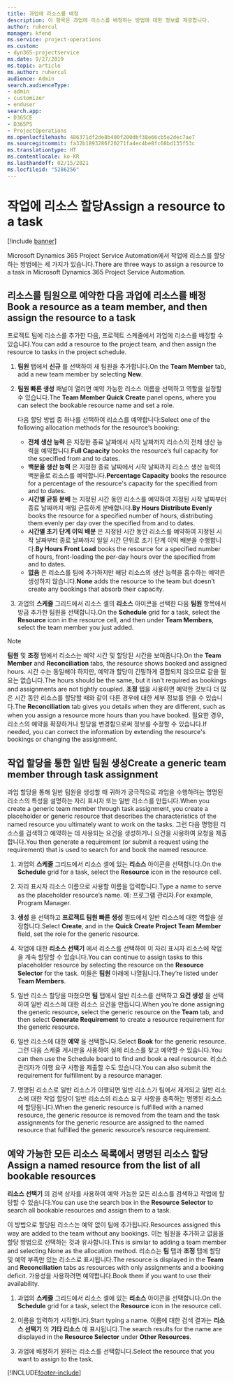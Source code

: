 ```yaml
---
title: 과업에 리소스를 배정
description: 이 항목은 과업에 리소스를 배정하는 방법에 대한 정보를 제공합니다.
author: ruhercul
manager: kfend
ms.service: project-operations
ms.custom:
- dyn365-projectservice
ms.date: 9/27/2019
ms.topic: article
ms.author: ruhercul
audience: Admin
search.audienceType:
- admin
- customizer
- enduser
search.app:
- D365CE
- D365PS
- ProjectOperations
ms.openlocfilehash: 486371df2de8b400f200dbf38e66cb5e2dec7ae7
ms.sourcegitcommit: fa32b1893286f20271fa4ec4be8fc68bd135f53c
ms.translationtype: HT
ms.contentlocale: ko-KR
ms.lasthandoff: 02/15/2021
ms.locfileid: "5286256"
---
```

# <a name="assign-a-resource-to-a-task"></a><span data-ttu-id="5846e-103">작업에 리소스 할당</span><span class="sxs-lookup"><span data-stu-id="5846e-103">Assign a resource to a task</span></span>

[!include [banner](../includes/psa-now-project-operations.md)]

<span data-ttu-id="5846e-104">Microsoft Dynamics 365 Project Service Automation에서 작업에 리소스를 할당하는 방법에는 세 가지가 있습니다.</span><span class="sxs-lookup"><span data-stu-id="5846e-104">There are three ways to assign a resource to a task in Microsoft Dynamics 365 Project Service Automation.</span></span>

## <a name="book-a-resource-as-a-team-member-and-then-assign-the-resource-to-a-task"></a><span data-ttu-id="5846e-105">리소스를 팀원으로 예약한 다음 과업에 리소스를 배정</span><span class="sxs-lookup"><span data-stu-id="5846e-105">Book a resource as a team member, and then assign the resource to a task</span></span>

<span data-ttu-id="5846e-106">프로젝트 팀에 리소스를 추가한 다음, 프로젝트 스케줄에서 과업에 리소스를 배정할 수 있습니다.</span><span class="sxs-lookup"><span data-stu-id="5846e-106">You can add a resource to the project team, and then assign the resource to tasks in the project schedule.</span></span>

1. <span data-ttu-id="5846e-107">**팀원** 탭에서 **신규** 를 선택하여 새 팀원을 추가합니다.</span><span class="sxs-lookup"><span data-stu-id="5846e-107">On the **Team Member** tab, add a new team member by selecting **New**.</span></span> 

2. <span data-ttu-id="5846e-108">**팀원 빠른 생성** 패널이 열리면 예약 가능한 리소스 이름을 선택하고 역할을 설정할 수 있습니다.</span><span class="sxs-lookup"><span data-stu-id="5846e-108">The **Team Member Quick Create** panel opens, where you can select the bookable resource name and set a role.</span></span> 

    <span data-ttu-id="5846e-109">다음 할당 방법 중 하나를 선택하여 리소스를 예약합니다:</span><span class="sxs-lookup"><span data-stu-id="5846e-109">Select one of the following allocation methods for the resource’s booking:</span></span>

    - <span data-ttu-id="5846e-110">**전체 생산 능력** 은 지정한 종료 날짜에서 시작 날짜까지 리소스의 전체 생산 능력을 예약합니다.</span><span class="sxs-lookup"><span data-stu-id="5846e-110">**Full Capacity** books the resource’s full capacity for the specified from and to dates.</span></span>
    - <span data-ttu-id="5846e-111">**백분율 생산 능력** 은 지정한 종료 날짜에서 시작 날짜까지 리소스 생산 능력의 백분율로 리소스를 예약합니다.</span><span class="sxs-lookup"><span data-stu-id="5846e-111">**Percentage Capacity** books the resource for a percentage of the resource's capacity for the specified from and to dates.</span></span>
    - <span data-ttu-id="5846e-112">**시간별 균등 분배** 는 지정된 시간 동안 리소스를 예약하여 지정된 시작 날짜부터 종료 날짜까지 매일 균등하게 분배합니다.</span><span class="sxs-lookup"><span data-stu-id="5846e-112">**By Hours Distribute Evenly** books the resource for a specified number of hours, distributing them evenly per day over the specified from and to dates.</span></span>
    - <span data-ttu-id="5846e-113">**시간별 초기 단계 이익 배분** 은 지정된 시간 동안 리소스를 예약하여 지정된 시작 날짜부터 종료 날짜까지 일일 시간 단위로 초기 단계 이익 배분을 수행합니다.</span><span class="sxs-lookup"><span data-stu-id="5846e-113">**By Hours Front Load** books the resource for a specified number of hours, front-loading the per-day hours over the specified from and to dates.</span></span>
    - <span data-ttu-id="5846e-114">**없음** 은 리소스를 팀에 추가하지만 해당 리소스의 생산 능력을 흡수하는 예약은 생성하지 않습니다.</span><span class="sxs-lookup"><span data-stu-id="5846e-114">**None** adds the resource to the team but doesn’t create any bookings that absorb their capacity.</span></span>

3. <span data-ttu-id="5846e-115">과업의 **스케줄** 그리드에서 리소스 셀의 **리소스** 아이콘을 선택한 다음 **팀원** 항목에서 방금 추가한 팀원을 선택합니다.</span><span class="sxs-lookup"><span data-stu-id="5846e-115">On the **Schedule** grid for a task, select the **Resource** icon in the resource cell, and then under **Team Members**, select the team member you just added.</span></span> 

> [!NOTE]
> <span data-ttu-id="5846e-116">**팀원** 및 **조정** 탭에서 리소스는 예약 시간 및 할당된 시간을 보여줍니다.</span><span class="sxs-lookup"><span data-stu-id="5846e-116">On the **Team Member** and **Reconciliation** tabs, the resource shows booked and assigned hours.</span></span> <span data-ttu-id="5846e-117">시간 수는 동일해야 하지만, 예약과 할당이 긴밀하게 결합되지 않으므로 같을 필요는 없습니다.</span><span class="sxs-lookup"><span data-stu-id="5846e-117">The hours should be the same, but it isn't required as bookings and assignments are not tightly coupled.</span></span> <span data-ttu-id="5846e-118">**조정** 탭을 사용하면 예약한 것보다 더 많은 시간 동안 리소스를 할당할 때와 같이 다른 경우에 대한 세부 정보를 얻을 수 있습니다.</span><span class="sxs-lookup"><span data-stu-id="5846e-118">The **Reconciliation** tab gives you details when they are different, such as when you assign a resource more hours than you have booked.</span></span> <span data-ttu-id="5846e-119">필요한 경우, 리소스의 예약을 확장하거나 할당을 변경함으로써 정보를 수정할 수 있습니다.</span><span class="sxs-lookup"><span data-stu-id="5846e-119">If needed, you can correct the information by extending the resource's bookings or changing the assignment.</span></span>

## <a name="create-a-generic-team-member-through-task-assignment"></a><span data-ttu-id="5846e-120">작업 할당을 통한 일반 팀원 생성</span><span class="sxs-lookup"><span data-stu-id="5846e-120">Create a generic team member through task assignment</span></span>

<span data-ttu-id="5846e-121">과업 할당을 통해 일반 팀원을 생성할 때 귀하가 궁극적으로 과업을 수행하려는 명명된 리소스의 특성을 설명하는 자리 표시자 또는 일반 리소스를 만듭니다.</span><span class="sxs-lookup"><span data-stu-id="5846e-121">When you create a generic team member through task assignment, you create a placeholder or generic resource that describes the characteristics of the named resource you ultimately want to work on the tasks.</span></span> <span data-ttu-id="5846e-122">그런 다음 명명된 리소스를 검색하고 예약하는 데 사용되는 요건을 생성하거나 요건을 사용하여 요청을 제출합니다.</span><span class="sxs-lookup"><span data-stu-id="5846e-122">You then generate a requirement (or submit a request using the requirement) that is used to search for and book the named resource.</span></span>

1. <span data-ttu-id="5846e-123">과업의 **스케줄** 그리드에서 리소스 셀에 있는 **리소스** 아이콘을 선택합니다.</span><span class="sxs-lookup"><span data-stu-id="5846e-123">On the **Schedule** grid for a task, select the **Resource** icon in the resource cell.</span></span>

2. <span data-ttu-id="5846e-124">자리 표시자 리소스 이름으로 사용할 이름을 입력합니다.</span><span class="sxs-lookup"><span data-stu-id="5846e-124">Type a name to serve as the placeholder resource’s name.</span></span> <span data-ttu-id="5846e-125">예: 프로그램 관리자.</span><span class="sxs-lookup"><span data-stu-id="5846e-125">For example, Program Manager.</span></span>

3. <span data-ttu-id="5846e-126">**생성** 을 선택하고 **프로젝트 팀원 빠른 생성** 필드에서 일반 리소스에 대한 역할을 설정합니다.</span><span class="sxs-lookup"><span data-stu-id="5846e-126">Select **Create**, and in the **Quick Create Project Team Member** field, set the role for the generic resource.</span></span>

4. <span data-ttu-id="5846e-127">작업에 대한 **리소스 선택기** 에서 리소스를 선택하여 이 자리 표시자 리소스에 작업을 계속 할당할 수 있습니다.</span><span class="sxs-lookup"><span data-stu-id="5846e-127">You can continue to assign tasks to this placeholder resource by selecting the resource on the **Resource Selector** for the task.</span></span> <span data-ttu-id="5846e-128">이들은 **팀원** 아래에 나열됩니다.</span><span class="sxs-lookup"><span data-stu-id="5846e-128">They’re listed under **Team Members**.</span></span>

5. <span data-ttu-id="5846e-129">일반 리소스 할당을 마쳤으면 **팀** 탭에서 일반 리소스를 선택하고 **요건 생성** 을 선택하여 일반 리소스에 대한 리소스 요건을 만듭니다.</span><span class="sxs-lookup"><span data-stu-id="5846e-129">When you’re done assigning the generic resource, select the generic resource on the **Team** tab, and then select **Generate Requirement** to create a resource requirement for the generic resource.</span></span>

6. <span data-ttu-id="5846e-130">일반 리소스에 대한 **예약** 을 선택합니다.</span><span class="sxs-lookup"><span data-stu-id="5846e-130">Select **Book** for the generic resource.</span></span> <span data-ttu-id="5846e-131">그런 다음 스케줄 게시판을 사용하여 실제 리소스를 찾고 예약할 수 있습니다.</span><span class="sxs-lookup"><span data-stu-id="5846e-131">You can then use the Schedule board to find and book a real resource.</span></span> <span data-ttu-id="5846e-132">리소스 관리자가 이행 요구 사항을 제출할 수도 있습니다.</span><span class="sxs-lookup"><span data-stu-id="5846e-132">You can also submit the requirement for fulfillment by a resource manager.</span></span>

7. <span data-ttu-id="5846e-133">명명된 리소스로 일반 리소스가 이행되면 일반 리소스가 팀에서 제거되고 일반 리소스에 대한 작업 할당이 일반 리소스의 리소스 요구 사항을 충족하는 명명된 리소스에 할당됩니다.</span><span class="sxs-lookup"><span data-stu-id="5846e-133">When the generic resource is fulfilled with a named resource, the generic resource is removed from the team and the task assignments for the generic resource are assigned to the named resource that fulfilled the generic resource’s resource requirement.</span></span>

## <a name="assign-a-named-resource-from-the-list-of-all-bookable-resources"></a><span data-ttu-id="5846e-134">예약 가능한 모든 리소스 목록에서 명명된 리소스 할당</span><span class="sxs-lookup"><span data-stu-id="5846e-134">Assign a named resource from the list of all bookable resources</span></span>

<span data-ttu-id="5846e-135">**리소스 선택기** 의 검색 상자를 사용하여 예약 가능한 모든 리소스를 검색하고 작업에 할당할 수 있습니다.</span><span class="sxs-lookup"><span data-stu-id="5846e-135">You can use the search box in the **Resource Selector** to search all bookable resources and assign them to a task.</span></span>

<span data-ttu-id="5846e-136">이 방법으로 할당된 리소스는 예약 없이 팀에 추가됩니다.</span><span class="sxs-lookup"><span data-stu-id="5846e-136">Resources assigned this way are added to the team without any bookings.</span></span> <span data-ttu-id="5846e-137">이는 팀원을 추가하고 없음을 할당 방법으로 선택하는 것과 유사합니다.</span><span class="sxs-lookup"><span data-stu-id="5846e-137">This is similar to adding a team member and selecting None as the allocation method.</span></span> <span data-ttu-id="5846e-138">리소스는 **팀** 탭과 **조정** 탭에 할당 및 예약 부족만 있는 리소스로 표시됩니다.</span><span class="sxs-lookup"><span data-stu-id="5846e-138">The resource is displayed in the **Team** and **Reconciliation** tabs as resources with only assignments and a booking deficit.</span></span> <span data-ttu-id="5846e-139">가용성을 사용하려면 예약합니다.</span><span class="sxs-lookup"><span data-stu-id="5846e-139">Book them if you want to use their availability.</span></span>

1. <span data-ttu-id="5846e-140">과업의 **스케줄** 그리드에서 리소스 셀에 있는 **리소스** 아이콘을 선택합니다.</span><span class="sxs-lookup"><span data-stu-id="5846e-140">On the **Schedule** grid for a task, select the **Resource** icon in the resource cell.</span></span>

2. <span data-ttu-id="5846e-141">이름을 입력하기 시작합니다.</span><span class="sxs-lookup"><span data-stu-id="5846e-141">Start typing a name.</span></span> <span data-ttu-id="5846e-142">이름에 대한 검색 결과는 **리소스 선택기** 의 **기타 리소스** 에 표시됩니다.</span><span class="sxs-lookup"><span data-stu-id="5846e-142">The search results for the name are displayed in the **Resource Selector** under **Other Resources**.</span></span>

3. <span data-ttu-id="5846e-143">과업에 배정하기 원하는 리소스를 선택합니다.</span><span class="sxs-lookup"><span data-stu-id="5846e-143">Select the resource that you want to assign to the task.</span></span>



[!INCLUDE[footer-include](../includes/footer-banner.md)]